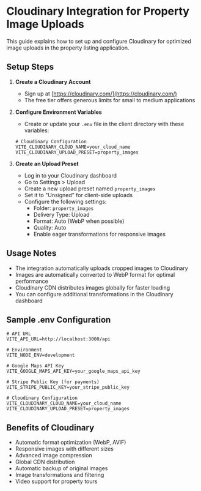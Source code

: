 # Cloudinary Integration for Property Image Uploads

This guide explains how to set up and configure Cloudinary for optimized image uploads in the property listing application.

## Setup Steps

1. **Create a Cloudinary Account**
   - Sign up at [https://cloudinary.com/](https://cloudinary.com/)
   - The free tier offers generous limits for small to medium applications

2. **Configure Environment Variables**
   - Create or update your `.env` file in the client directory with these variables:
   ```
   # Cloudinary Configuration
   VITE_CLOUDINARY_CLOUD_NAME=your_cloud_name
   VITE_CLOUDINARY_UPLOAD_PRESET=property_images
   ```

3. **Create an Upload Preset**
   - Log in to your Cloudinary dashboard
   - Go to Settings > Upload
   - Create a new upload preset named `property_images`
   - Set it to "Unsigned" for client-side uploads
   - Configure the following settings:
     - Folder: `property_images`
     - Delivery Type: Upload
     - Format: Auto (WebP when possible)
     - Quality: Auto
     - Enable eager transformations for responsive images

## Usage Notes

- The integration automatically uploads cropped images to Cloudinary
- Images are automatically converted to WebP format for optimal performance
- Cloudinary CDN distributes images globally for faster loading
- You can configure additional transformations in the Cloudinary dashboard

## Sample .env Configuration

```
# API URL
VITE_API_URL=http://localhost:3000/api

# Environment
VITE_NODE_ENV=development

# Google Maps API Key
VITE_GOOGLE_MAPS_API_KEY=your_google_maps_api_key

# Stripe Public Key (for payments)
VITE_STRIPE_PUBLIC_KEY=your_stripe_public_key

# Cloudinary Configuration
VITE_CLOUDINARY_CLOUD_NAME=your_cloud_name
VITE_CLOUDINARY_UPLOAD_PRESET=property_images
```

## Benefits of Cloudinary

- Automatic format optimization (WebP, AVIF)
- Responsive images with different sizes
- Advanced image compression
- Global CDN distribution
- Automatic backup of original images
- Image transformations and filtering
- Video support for property tours 